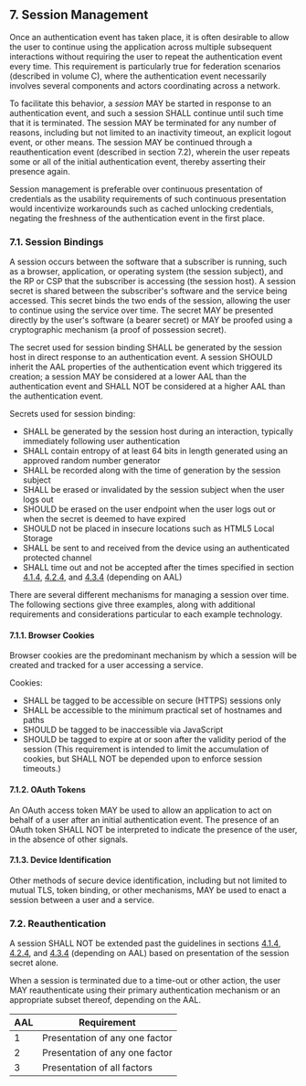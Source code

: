 <a name="sec7"></a>

## 7. Session Management

Once an authentication event has taken place, it is often desirable to allow the user to continue using the application across multiple subsequent interactions without requiring the user to repeat the authentication event every time. This requirement is particularly true for federation scenarios (described in volume C), where the authentication event necessarily involves several components and actors coordinating across a network.

To facilitate this behavior, a *session* MAY be started in response to an authentication event, and such a session SHALL continue until such time that it is terminated. The session MAY be terminated for any number of reasons, including but not limited to an inactivity timeout, an explicit logout event, or other means. The session MAY be continued through a reauthentication event (described in section 7.2), wherein the user repeats some or all of the initial authentication event, thereby asserting their presence again.

Session management is preferable over continuous presentation of credentials as the usability requirements of such continuous presentation would incentivize workarounds such as cached unlocking credentials, negating the freshness of the authentication event in the first place. 

### 7.1. Session Bindings

A session occurs between the software that a subscriber is running, such as a browser, application, or operating system (the session subject), and the RP or CSP that the subscriber is accessing (the session host). A session secret is shared between the subscriber's software and the service being accessed. This secret binds the two ends of the session, allowing the user to continue using the service over time. The secret MAY be presented directly by the user's software (a bearer secret) or MAY be proofed using a cryptographic mechanism (a proof of possession secret). 

The secret used for session binding SHALL be generated by the session host in direct response to an authentication event. A session SHOULD inherit the AAL properties of the authentication event which triggered its creation; a session MAY be considered at a lower AAL than the authentication event and SHALL NOT be considered at a higher AAL than the authentication event.


Secrets used for session binding: 

- SHALL be generated by the session host during an interaction, typically immediately following user authentication
- SHALL contain entropy of at least 64 bits in length generated using an approved random number generator
- SHALL be recorded along with the time of generation by the session subject
- SHALL be erased or invalidated by the session subject when the user logs out
- SHOULD be erased on the user endpoint when the user logs out or when the secret is deemed to have expired
- SHOULD not be placed in insecure locations such as HTML5 Local Storage
- SHALL be sent to and received from the device using an authenticated protected channel
- SHALL time out and not be accepted after the times specified in section [4.1.4](#aal1reauth), [4.2.4](#aal2reauth), and [4.3.4](#aal3reauth) (depending on AAL)

There are several different mechanisms for managing a session over time. The following sections give three examples, along with additional requirements and considerations particular to each example technology.

#### 7.1.1. Browser Cookies

Browser cookies are the predominant mechanism by which a session will be created and tracked for a user accessing a service. 

Cookies:

- SHALL be tagged to be accessible on secure (HTTPS) sessions only
- SHALL be accessible to the minimum practical set of hostnames and paths
- SHOULD be tagged to be inaccessible via JavaScript
- SHOULD be tagged to expire at or soon after the validity period of the session (This requirement is intended to limit the accumulation of cookies, but SHALL NOT be depended upon to enforce session timeouts.)

#### 7.1.2. OAuth Tokens

An OAuth access token MAY be used to allow an application to act on behalf of a user after an initial authentication event. The presence of an OAuth token SHALL NOT be interpreted to indicate the presence of the user, in the absence of other signals.

#### 7.1.3. Device Identification

Other methods of secure device identification, including but not limited to mutual TLS, token binding, or other mechanisms, MAY be used to enact a session between a user and a service. 

### 7.2. Reauthentication


A session SHALL NOT be extended past the guidelines in sections [4.1.4](#aal1reauth), [4.2.4](#aal2reauth), and [4.3.4](#aal3reauth) (depending on AAL) based on presentation of the session secret alone. 

When a session is terminated due to a time-out or other action, the user MAY reauthenticate using their primary authentication mechanism or an appropriate subset thereof, depending on the AAL.

|AAL|Requirement|
|----|----|
|1|Presentation of any one factor|
|2|Presentation of any one factor|
|3|Presentation of all factors|
